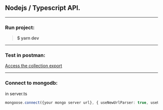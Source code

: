 ## Nodejs / Typescript API.
___
### Run project:
> **$ yarn dev**
___

### Test in postman:
[Access the collection export](https://github.com/williamtrindade/rocketseat-nodejs-course/blob/master/postman/collection.json)
___

### Connect to mongodb:
in server.ts
```typescript
mongoose.connect({your mongo server url}, { useNewUrlParser: true, useUnifiedTopology: true })
```
